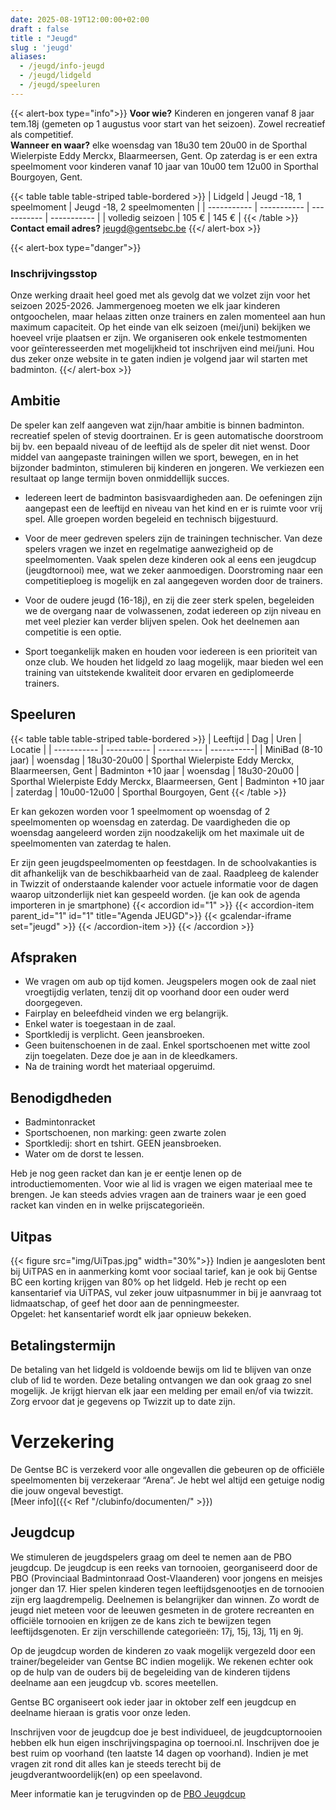 ```yaml
---
date: 2025-08-19T12:00:00+02:00
draft : false
title : "Jeugd"
slug : 'jeugd'
aliases:
  - /jeugd/info-jeugd
  - /jeugd/lidgeld
  - /jeugd/speeluren 
---
```

{{< alert-box type="info">}}
**Voor wie?** Kinderen en jongeren vanaf 8 jaar tem.18j (gemeten op 1 augustus voor start van het seizoen). Zowel recreatief als competitief.  
**Wanneer en waar?** elke woensdag van 18u30 tem 20u00 in de Sporthal Wielerpiste Eddy Merckx, Blaarmeersen, Gent. Op zaterdag is er een extra speelmoment voor kinderen vanaf 10 jaar van 10u00 tem 12u00 in Sporthal Bourgoyen, Gent.

{{< table table table-striped table-bordered >}}
| Lidgeld | Jeugd -18, 1 speelmoment | Jeugd -18, 2 speelmomenten |
| ----------- | ----------- | ----------- | ----------- |
| volledig seizoen |  105 € |  145 € |
{{< /table >}}
**Contact email adres?** jeugd@gentsebc.be
{{</ alert-box >}}

{{< alert-box type="danger">}}
### Inschrijvingsstop
Onze werking draait heel goed met als gevolg dat we volzet zijn voor het seizoen 2025-2026. Jammergenoeg moeten we elk jaar kinderen ontgoochelen, maar helaas zitten onze trainers en zalen momenteel aan hun maximum capaciteit. Op het einde van elk seizoen (mei/juni) bekijken we hoeveel vrije plaatsen er zijn. We organiseren ook enkele testmomenten voor geïnteresseerden met mogelijkheid tot inschrijven eind mei/juni. Hou dus zeker onze website in te gaten indien je volgend jaar wil starten met badminton.
{{</ alert-box >}}


## Ambitie
De speler kan zelf aangeven wat zijn/haar ambitie is binnen badminton. recreatief  spelen of stevig doortrainen. Er is geen automatische doorstroom bij bv. een bepaald niveau of de leeftijd als de speler dit niet wenst. Door middel van aangepaste trainingen willen we sport, bewegen, en in het bijzonder badminton, stimuleren bij kinderen en jongeren. We verkiezen een resultaat op lange termijn boven onmiddellijk succes.

* Iedereen leert de badminton basisvaardigheden aan. De oefeningen zijn aangepast een de leeftijd en niveau van het kind en er is ruimte voor vrij spel. Alle groepen worden begeleid en technisch bijgestuurd.

* Voor de meer gedreven spelers zijn de trainingen technischer. Van deze spelers vragen we inzet en regelmatige aanwezigheid op de speelmomenten. Vaak spelen deze kinderen ook al eens een jeugdcup (jeugdtornooi) mee, wat we zeker aanmoedigen. Doorstroming naar een competitieploeg is mogelijk en zal aangegeven worden door de trainers.

* Voor de oudere jeugd (16-18j), en zij die zeer sterk spelen, begeleiden we de overgang naar de volwassenen, zodat iedereen op zijn niveau en met veel plezier kan verder blijven spelen. Ook het deelnemen aan competitie is een optie.

* Sport toegankelijk maken en houden voor iedereen is een prioriteit van onze club. We houden het lidgeld zo laag mogelijk, maar bieden wel een training van uitstekende kwaliteit door ervaren en gediplomeerde trainers.

## Speeluren
{{< table table table-striped table-bordered >}}
| Leeftijd      | Dag | Uren | Locatie  |
| ----------- | ----------- | ----------- | -----------|
| MiniBad (8-10 jaar) | woensdag | 18u30-20u00 | Sporthal Wielerpiste Eddy Merckx, Blaarmeersen, Gent
| Badminton +10 jaar | woensdag | 18u30-20u00 | Sporthal Wielerpiste Eddy Merckx, Blaarmeersen, Gent
| Badminton +10 jaar    | zaterdag        | 10u00-12u00 | Sporthal Bourgoyen, Gent
{{< /table >}}

Er kan gekozen worden voor 1 speelmoment op woensdag of 2 speelmomenten op woensdag en zaterdag. De vaardigheden die op woensdag aangeleerd worden zijn noodzakelijk om het maximale uit de speelmomenten van zaterdag te halen.


Er zijn geen jeugdspeelmomenten op feestdagen. In de schoolvakanties is dit afhankelijk van de beschikbaarheid van de zaal. Raadpleeg de kalender in Twizzit of onderstaande kalender voor actuele informatie voor de dagen waarop uitzonderlijk niet kan gespeeld worden.
(je kan ook de agenda importeren in  je smartphone)
{{< accordion id="1" >}}
{{< accordion-item parent_id="1" id="1" title="Agenda JEUGD">}}
{{< gcalendar-iframe set="jeugd" >}}
{{< /accordion-item >}}
{{< /accordion >}}

## Afspraken

* We vragen om aub op tijd komen. Jeugspelers mogen ook de zaal niet vroegtijdig verlaten, tenzij dit op voorhand door een ouder werd doorgegeven.
* Fairplay en beleefdheid vinden we erg belangrijk.
* Enkel water is toegestaan in de zaal.
* Sportkledij is verplicht. Geen jeansbroeken.
* Geen buitenschoenen in de zaal. Enkel sportschoenen met witte zool zijn toegelaten. Deze doe je aan in de kleedkamers.
* Na de training wordt het materiaal opgeruimd.


## Benodigdheden

*  Badmintonracket
*  Sportschoenen, non marking: geen zwarte zolen
*  Sportkledij: short en tshirt. GEEN jeansbroeken.
*  Water om de dorst te lessen.

Heb je nog geen racket dan kan je er eentje lenen op de introductiemomenten. Voor wie al lid is vragen we eigen materiaal mee te brengen.  Je kan steeds advies vragen aan de trainers waar je een goed racket kan vinden en in welke prijscategorieën.

## Uitpas
{{< figure src="img/UiTpas.jpg" width="30%">}}
Indien je aangesloten bent bij UiTPAS en in aanmerking komt voor sociaal tarief, kan je ook bij Gentse BC een korting krijgen van 80% op het lidgeld. Heb je recht op een kansentarief via UiTPAS, vul zeker jouw uitpasnummer in bij je aanvraag tot lidmaatschap, of geef het door aan de penningmeester.  
Opgelet: het kansentarief wordt elk jaar opnieuw bekeken.

## Betalingstermijn
De betaling van het lidgeld is voldoende bewijs om lid te blijven van onze club of lid te worden.  Deze betaling ontvangen we dan ook graag zo snel mogelijk. Je krijgt hiervan elk jaar een melding per email en/of via twizzit. Zorg ervoor dat je gegevens op Twizzit up to date zijn.


# Verzekering
De Gentse BC is verzekerd voor alle ongevallen die gebeuren op de officiële speelmomenten bij verzekeraar “Arena”. Je hebt wel altijd een getuige nodig die jouw ongeval bevestigt.  
[Meer info]({{< Ref "/clubinfo/documenten/" >}})


## Jeugdcup
We stimuleren de jeugdspelers graag om deel te nemen aan de PBO jeugdcup. De jeugdcup is een reeks van tornooien, georganiseerd door de PBO (Provinciaal Badmintonraad Oost-Vlaanderen) voor jongens en meisjes jonger dan 17. Hier spelen kinderen tegen leeftijdsgenootjes en de tornooien zijn erg laagdrempelig. Deelnemen is belangrijker dan winnen. Zo wordt de jeugd niet meteen voor de leeuwen gesmeten in de grotere recreanten en officiële tornooien en krijgen ze de kans zich te bewijzen tegen leeftijdsgenoten. Er zijn verschillende categorieën: 17j, 15j, 13j, 11j en 9j.

Op de jeugdcup worden de kinderen zo vaak mogelijk vergezeld door een trainer/begeleider van Gentse BC indien mogelijk. We rekenen echter ook op de hulp van de ouders bij de begeleiding van de kinderen tijdens deelname aan een jeugdcup vb. scores meetellen.

Gentse BC organiseert ook ieder jaar in oktober zelf een jeugdcup en deelname hieraan is gratis voor onze leden.

Inschrijven voor de jeugdcup doe je best individueel, de jeugdcuptornooien hebben elk hun eigen inschrijvingspagina op toernooi.nl. Inschrijven doe je best ruim op voorhand (ten laatste 14 dagen op voorhand). Indien je met vragen zit rond dit alles kan je steeds terecht bij de jeugdverantwoordelijk(en) op een speelavond.

Meer informatie kan je terugvinden op de [PBO Jeugdcup](https://badminton-pbo.be/jeugd/jeugdcup/)
